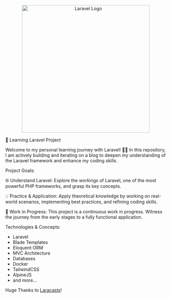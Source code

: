 <p align="center"><img src="https://raw.githubusercontent.com/laravel/art/master/logo-lockup/5%20SVG/2%20CMYK/1%20Full%20Color/laravel-logolockup-cmyk-red.svg" width="400" alt="Laravel Logo"></p>

🚀 Learning Laravel Project

Welcome to my personal learning journey with Laravel! 👩‍💻 In this repository, I am actively building and iterating on a blog to deepen my understanding of the Laravel framework and enhance my coding skills.

Project Goals:

🌐 Understand Laravel: Explore the workings of Laravel, one of the most powerful PHP frameworks, and grasp its key concepts.

💡 Practice & Application: Apply theoretical knowledge by working on real-world scenarios, implementing best practices, and refining coding skills.

🚧 Work in Progress: This project is a continuous work in progress. Witness the journey from the early stages to a fully functional application.

Technologies & Concepts:
- Laravel
- Blade Templates
- Eloquent ORM
- MVC Architecture
- Databases
- Docker
- TailwindCSS
- AlpineJS
- and more...

 Huge Thanks to <a href="https://laracasts.com/">Laracasts</a>!

